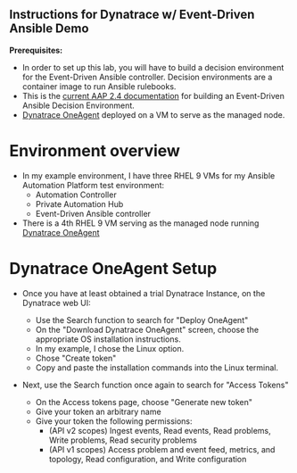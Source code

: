 ## Instructions for Dynatrace w/ Event-Driven Ansible Demo

**Prerequisites:**
- In order to set up this lab, you will have to build a decision environment for the Event-Driven Ansible controller.
Decision environments are a container image to run Ansible rulebooks.
- This is the [current AAP 2.4 documentation](https://docs.redhat.com/en/documentation/red_hat_ansible_automation_platform/2.4/html/event-driven_ansible_controller_user_guide/eda-decision-environments#eda-decision-environments) for building an Event-Driven Ansible Decision Environment.
- [Dynatrace OneAgent](https://www.dynatrace.com/platform/oneagent/) deployed on a VM to serve as the managed node.

# Environment overview
- In my example environment, I have three RHEL 9 VMs for my Ansible Automation Platform test environment:
  - Automation Controller
  - Private Automation Hub
  - Event-Driven Ansible controller
- There is a 4th RHEL 9 VM serving as the managed node running [Dynatrace OneAgent](https://www.dynatrace.com/platform/oneagent/)

# Dynatrace OneAgent Setup
- Once you have at least obtained a trial Dynatrace Instance, on the Dynatrace web UI:
  - Use the Search function to search for "Deploy OneAgent"
  - On the "Download Dynatrace OneAgent" screen, choose the appropriate OS installation instructions.
  - In my example, I chose the Linux option.
  - Chose "Create token"
  - Copy and paste the installation commands into the Linux terminal.

- Next, use the Search function once again to search for "Access Tokens"
  - On the Access tokens page, choose "Generate new token"
  - Give your token an arbitrary name
  - Give your token the following permissions:
    - (API v2 scopes) Ingest events, Read events, Read problems, Write problems, Read security problems
    - (API v1 scopes) Access problem and event feed, metrics, and topology, Read configuration, and Write configuration 
